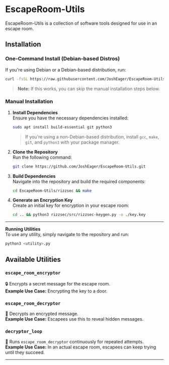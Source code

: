 # EscapeRoom-Utils

EscapeRoom-Utils is a collection of software tools designed for use in an escape room.

## Installation

### One-Command Install (Debian-based Distros)
If you're using Debian or a Debian-based distribution, run:

```sh
curl -fsSL https://raw.githubusercontent.com/JoshEager/EscapeRoom-Utils/main/install.sh | bash
```

> **Note:** If this works, you can skip the manual installation steps below.

### Manual Installation

1. **Install Dependencies**  
   Ensure you have the necessary dependencies installed:

   ```sh
   sudo apt install build-essential git python3
   ```

   > If you're using a non-Debian-based distribution, install `gcc`, `make`, `git`, and `python3` with your package manager.

2. **Clone the Repository**  
   Run the following command:

   ```sh
   git clone https://github.com/JoshEager/EscapeRoom-Utils.git
   ```

3. **Build Dependencies**  
   Navigate into the repository and build the required components:

   ```sh
   cd EscapeRoom-Utils/rizzsec && make
   ```

4. **Generate an Encryption Key**  
   Create an initial key for encryption in your escape room:

   ```sh
   cd .. && python3 rizzsec/src/rizzsec-keygen.py -o ./key.key
   ```
---

**Running Utilities**  
To use any utility, simply navigate to the repository and run:

```sh
python3 <utility>.py
```


## Available Utilities

### `escape_room_encryptor`
🔒 Encrypts a secret message for the escape room.  
**Example Use Case:** Encrypting the key to a door.

### `escape_room_decryptor`
🔑 Decrypts an encrypted message.  
**Example Use Case:** Escapees use this to reveal hidden messages.

### `decryptor_loop`
🔄 Runs `escape_room_decryptor` continuously for repeated attempts.  
**Example Use Case:** In an actual escape room, escapees can keep trying until they succeed.

---

